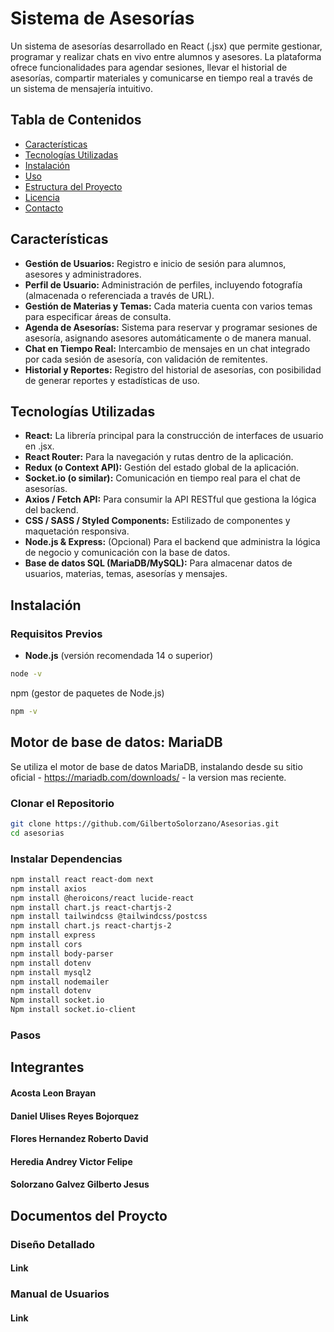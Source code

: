 # Sistema de Asesorías

Un sistema de asesorías desarrollado en React (.jsx) que permite gestionar, programar y realizar chats en vivo entre alumnos y asesores. La plataforma ofrece funcionalidades para agendar sesiones, llevar el historial de asesorías, compartir materiales y comunicarse en tiempo real a través de un sistema de mensajería intuitivo.

## Tabla de Contenidos

- [Características](#características)
- [Tecnologías Utilizadas](#tecnologías-utilizadas)
- [Instalación](#instalación)
- [Uso](#uso)
- [Estructura del Proyecto](#estructura-del-proyecto)
- [Licencia](#licencia)
- [Contacto](#contacto)

## Características

- **Gestión de Usuarios:** Registro e inicio de sesión para alumnos, asesores y administradores.
- **Perfil de Usuario:** Administración de perfiles, incluyendo fotografía (almacenada o referenciada a través de URL).
- **Gestión de Materias y Temas:** Cada materia cuenta con varios temas para especificar áreas de consulta.
- **Agenda de Asesorías:** Sistema para reservar y programar sesiones de asesoría, asignando asesores automáticamente o de manera manual.
- **Chat en Tiempo Real:** Intercambio de mensajes en un chat integrado por cada sesión de asesoría, con validación de remitentes.
- **Historial y Reportes:** Registro del historial de asesorías, con posibilidad de generar reportes y estadísticas de uso.

## Tecnologías Utilizadas

- **React:** La librería principal para la construcción de interfaces de usuario en .jsx.
- **React Router:** Para la navegación y rutas dentro de la aplicación.
- **Redux (o Context API):** Gestión del estado global de la aplicación.
- **Socket.io (o similar):** Comunicación en tiempo real para el chat de asesorías.
- **Axios / Fetch API:** Para consumir la API RESTful que gestiona la lógica del backend.
- **CSS / SASS / Styled Components:** Estilizado de componentes y maquetación responsiva.
- **Node.js & Express:** (Opcional) Para el backend que administra la lógica de negocio y comunicación con la base de datos.
- **Base de datos SQL (MariaDB/MySQL):** Para almacenar datos de usuarios, materias, temas, asesorías y mensajes.

## Instalación

### Requisitos Previos

- **Node.js** (versión recomendada 14 o superior)

```bash
node -v
```

npm (gestor de paquetes de Node.js)

```bash
npm -v
```

## Motor de base de datos: MariaDB

Se utiliza el motor de base de datos MariaDB, instalando desde su sitio oficial - https://mariadb.com/downloads/ - la version mas reciente.

### Clonar el Repositorio

```bash
git clone https://github.com/GilbertoSolorzano/Asesorias.git
cd asesorias
```

### Instalar Dependencias

```bash
npm install react react-dom next
npm install axios
npm install @heroicons/react lucide-react
npm install chart.js react-chartjs-2
npm install tailwindcss @tailwindcss/postcss
npm install chart.js react-chartjs-2
npm install express
npm install cors
npm install body-parser
npm install dotenv
npm install mysql2
npm install nodemailer
npm install dotenv
Npm install socket.io
Npm install socket.io-client

```

### Pasos

## Integrantes

#### Acosta Leon Brayan

#### Daniel Ulises Reyes Bojorquez

#### Flores Hernandez Roberto David

#### Heredia Andrey Victor Felipe

#### Solorzano Galvez Gilberto Jesus

## Documentos del Proycto

### Diseño Detallado

#### Link

### Manual de Usuarios

#### Link
